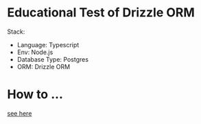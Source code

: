 # Educational Test of Drizzle ORM

Stack:  
- Language: Typescript
- Env: Node.js
- Database Type: Postgres
- ORM: Drizzle ORM

# How to ...

[see here](./src//db//info/README.md)
